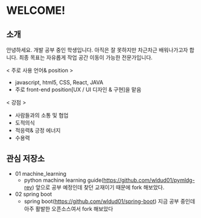 WELCOME!
==

## 소개
안녕하세요. 개발 공부 중인 학생입니다. 
아직은 잘 못하지만 차근차근 배워나가고자 합니다.
최종 목표는 자유롭게  작업 공간 이동이 가능한 전문가입니다.

< 주로 사용  언어& position > 
- javascript, html5, CSS, React, JAVA
- 주로 front-end position[UX / UI 디자인 & 구현]을 맡음  

< 강점 > 
- 사람들과의 소통 및 협업
- 도적의식
- 적응력& 긍정 에너지
- 수용력


## 관심 저장소
* 01 machine_learning
	* python machine learning guide(https://github.com/wldud01/pymldg-rev)
	앞으로 공부 예정인데 찾던 교재이기 때문에 fork 해보았다.
* 02 spring boot
	* spring boot(https://github.com/wldud01/spring-boot)
	지금 공부 중인데 아주 활발한 오픈소스여서 fork 해보았다

